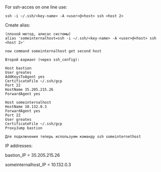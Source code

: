 For ssh-acces on one line use:

	ssh -i ~/.ssh/<key-name> -A <user>@<host> ssh <host 2>

Create alias:

	(плохой метод, алисас системы)
	alias 'someinternalhost=ssh -i ~/.ssh/<key-name> -A <user>@<host> ssh <host 2>'

	now command someinternalhost get second host

	Второй вариант (через ssh_config):

	Host bastion
	User greates
	AddKeysToAgent yes
	CertificateFile ~/.ssh/gcp
	Port 22
	HostName 35.205.215.26
	ForwardAgent yes

	Host someinternalhost
	HostName 10.132.0.3
	ForwardAgent yes
	Port 22
	User greates
	CertificateFile ~/.ssh/gcp
	ProxyJump bastion
	
	Для подключения теперь используем команду ssh someinternethost

IP addresses:

bastion_IP = 35.205.215.26

someinternalhost_IP = 10.132.0.3

